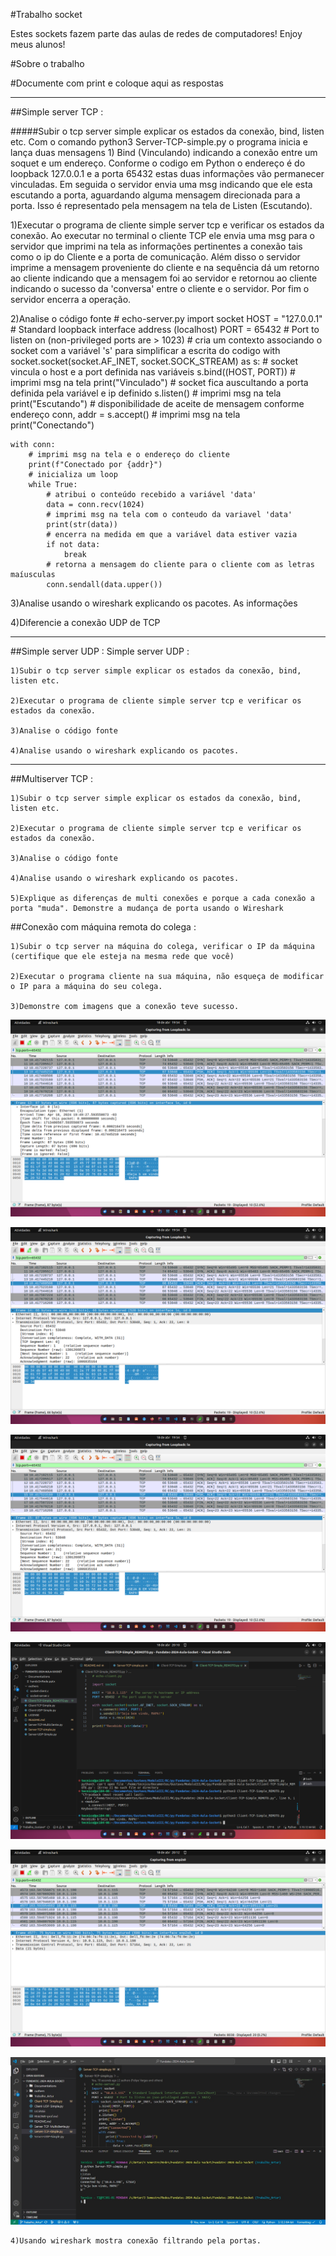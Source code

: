 #Trabalho socket

Estes sockets fazem parte das aulas de redes de computadores! Enjoy meus alunos!


#Sobre o trabalho

#Documente com print e coloque aqui as respostas 
***
##Simple server TCP :

#####Subir o tcp server simple explicar os estados da conexão, bind, listen etc.
    Com o comando python3 Server-TCP-simple.py o programa inicia e lança duas mensagens 1) Bind (Vinculando) indicando a conexão entre um soquet e um endereço. Conforme o codigo em Python o endereço é do loopback 127.0.0.1 e a porta 65432 estas duas informações vão permanecer vinculadas.
    Em seguida o servidor envia uma msg indicando que ele esta escutando a porta, aguardando alguma mensagem direcionada para a porta. Isso é representado pela mensagem na tela de Listen (Escutando).
    
1)Executar o programa de cliente simple server tcp e verificar os estados da conexão.
    Ao executar no terminal o cliente TCP ele envia uma msg para o servidor que imprimi na tela as informações pertinentes a conexão tais como o ip do Cliente e a porta de comunicação. Além disso o servidor imprime a mensagem proveniente do cliente e na sequência dá um retorno ao cliente indicando que a mensagem foi ao servidor e retornou ao cliente indicando o sucesso da 'conversa' entre o cliente e o servidor. Por fim o servidor encerra a operação.
    
2)Analise o código fonte
    # echo-server.py
import socket
HOST = "127.0.0.1"  # Standard loopback interface address (localhost)
PORT = 65432  # Port to listen on (non-privileged ports are > 1023)
    # cria um contexto associando o socket com a variável 's' para simplificar a escrita do codigo
with socket.socket(socket.AF_INET, socket.SOCK_STREAM) as s:
    # socket vincula o host e a port definida nas variáveis
    s.bind((HOST, PORT))
    # imprimi msg na tela
    print("Vinculado")
    # socket fica auscultando a porta definida pela variável e ip definido
    s.listen()
    # imprimi msg na tela
    print("Escutando")
    # disponibilidade de aceite de mensagem conforme endereço 
    conn, addr = s.accept()
    # imprimi msg na tela
    print("Conectando")

    with conn:
        # imprimi msg na tela e o endereço do cliente
        print(f"Conectado por {addr}")
        # inicializa um loop
        while True:
            # atribui o conteúdo recebido a variável 'data'
            data = conn.recv(1024)
            # imprimi msg na tela com o conteudo da variavel 'data'
            print(str(data))
            # encerra na medida em que a variável data estiver vazia
            if not data:
                break
            # retorna a mensagem do cliente para o cliente com as letras maíusculas
            conn.sendall(data.upper())

3)Analise usando o wireshark explicando os pacotes.
    As informações 

4)Diferencie a conexão UDP de TCP
***
##Simple server UDP :
Simple server UDP :

    1)Subir o tcp server simple explicar os estados da conexão, bind, listen etc.

    2)Executar o programa de cliente simple server tcp e verificar os estados da conexão.

    3)Analise o código fonte

    4)Analise usando o wireshark explicando os pacotes.


***
##Multiserver TCP :


    1)Subir o tcp server simple explicar os estados da conexão, bind, listen etc.

    2)Executar o programa de cliente simple server tcp e verificar os estados da conexão.

    3)Analise o código fonte

    4)Analise usando o wireshark explicando os pacotes.

    5)Explique as diferenças de multi conexões e porque a cada conexão a porta "muda". Demonstre a mudança de porta usando o Wireshark

##Conexão com máquina remota do colega :

    1)Subir o tcp server na máquina do colega, verificar o IP da máquina (certifique que ele esteja na mesma rede que você)

    2)Executar o programa cliente na sua máquina, não esqueça de modificar o IP para a máquina do seu colega.

    3)Demonstre com imagens que a conexão teve sucesso.
[![Print Screm](Documentations/Print_1.png)](Documentations/Print_1.png)

[![Print Screm](Documentations/Print_2.png)](Documentations/Print_2.png)

[![Print Screm](Documentations/Print_3.png)](Documentations/Print_3.png)

[![Print Screm](Documentations/Print_4.png)](Documentations/Print_4.png)

[![Print Screm](Documentations/Print_5.png)](Documentations/Print_5.png)

[![Print Screm](Documentations/Print_6.jpeg)](Documentations/Print_6.jpeg)


    4)Usando wireshark mostra conexão filtrando pela portas.


